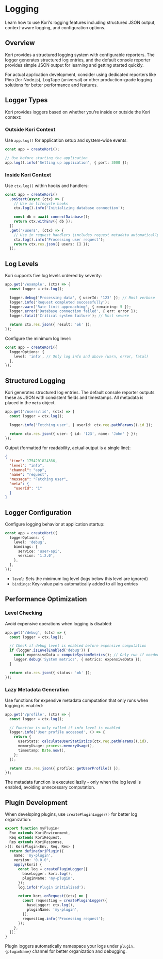 # Logging

Learn how to use Kori's logging features including structured JSON output, context-aware logging, and configuration options.

## Overview

Kori provides a structured logging system with configurable reporters. The logger generates structured log entries, and the default console reporter provides simple JSON output for learning and getting started quickly.

For actual application development, consider using dedicated reporters like Pino (for Node.js), LogTape (universal) or other production-grade logging solutions for better performance and features.

## Logger Types

Kori provides loggers based on whether you're inside or outside the Kori context:

### Outside Kori Context

Use `app.log()` for application setup and system-wide events:

```typescript
const app = createKori();

// Use before starting the application
app.log().info('Setting up application', { port: 3000 });
```

### Inside Kori Context

Use `ctx.log()` within hooks and handlers:

```typescript
const app = createKori()
  .onStart(async (ctx) => {
    // Use in lifecycle hooks
    ctx.log().info('Initializing database connection');

    const db = await connectDatabase();
    return ctx.withEnv({ db });
  })
  .get('/users', (ctx) => {
    // Use in request handlers (includes request metadata automatically)
    ctx.log().info('Processing user request');
    return ctx.res.json({ users: [] });
  });
```

## Log Levels

Kori supports five log levels ordered by severity:

```typescript
app.get('/example', (ctx) => {
  const logger = ctx.log();

  logger.debug('Processing data', { userId: '123' }); // Most verbose
  logger.info('Request completed successfully');
  logger.warn('Rate limit approaching', { remaining: 5 });
  logger.error('Database connection failed', { err: error });
  logger.fatal('Critical system failure'); // Most severe

  return ctx.res.json({ result: 'ok' });
});
```

Configure the minimum log level:

```typescript
const app = createKori({
  loggerOptions: {
    level: 'info', // Only log info and above (warn, error, fatal)
  },
});
```

## Structured Logging

Kori generates structured log entries. The default console reporter outputs these as JSON with consistent fields and timestamps. All metadata is placed in the `meta` object.

```typescript
app.get('/users/:id', (ctx) => {
  const logger = ctx.log();

  logger.info('Fetching user', { userId: ctx.req.pathParams().id });

  return ctx.res.json({ user: { id: '123', name: 'John' } });
});
```

Output (formatted for readability, actual output is a single line):

```json
{
  "time": 1754201824386,
  "level": "info",
  "channel": "app",
  "name": "request",
  "message": "Fetching user",
  "meta": {
    "userId": "1"
  }
}
```

## Logger Configuration

Configure logging behavior at application startup:

```typescript
const app = createKori({
  loggerOptions: {
    level: 'debug',
    bindings: {
      service: 'user-api',
      version: '1.2.0',
    },
  },
});
```

- `level`: Sets the minimum log level (logs below this level are ignored)
- `bindings`: Key-value pairs automatically added to all log entries

## Performance Optimization

### Level Checking

Avoid expensive operations when logging is disabled:

```typescript
app.get('/debug', (ctx) => {
  const logger = ctx.log();

  // Check if debug level is enabled before expensive computation
  if (logger.isLevelEnabled('debug')) {
    const expensiveData = computeSystemMetrics(); // Only run if needed
    logger.debug('System metrics', { metrics: expensiveData });
  }

  return ctx.res.json({ status: 'ok' });
});
```

### Lazy Metadata Generation

Use functions for expensive metadata computation that only runs when logging is enabled:

```typescript
app.get('/profile', (ctx) => {
  const logger = ctx.log();

  // Function is only called if info level is enabled
  logger.info('User profile accessed', () => {
    return {
      userStats: calculateUserStatistics(ctx.req.pathParams().id),
      memoryUsage: process.memoryUsage(),
      timestamp: Date.now(),
    };
  });

  return ctx.res.json({ profile: getUserProfile() });
});
```

The metadata function is executed lazily - only when the log level is enabled, avoiding unnecessary computation.

## Plugin Development

When developing plugins, use `createPluginLogger()` for better log organization:

```typescript
export function myPlugin<
  Env extends KoriEnvironment,
  Req extends KoriRequest,
  Res extends KoriResponse,
>(): KoriPlugin<Env, Req, Res> {
  return defineKoriPlugin({
    name: 'my-plugin',
    version: '0.0.0',
    apply(kori) {
      const log = createPluginLogger({
        baseLogger: kori.log(),
        pluginName: 'my-plugin',
      });
      log.info('Plugin initialized');

      return kori.onRequest((ctx) => {
        const requestLog = createPluginLogger({
          baseLogger: ctx.log(),
          pluginName: 'my-plugin',
        });
        requestLog.info('Processing request');
      });
    },
  });
}
```

Plugin loggers automatically namespace your logs under `plugin.{pluginName}` channel for better organization and debugging.
